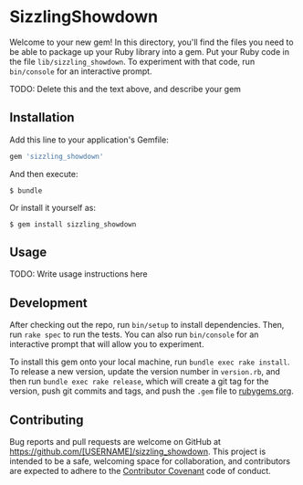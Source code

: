 # SizzlingShowdown

Welcome to your new gem! In this directory, you'll find the files you need to be able to package up your Ruby library into a gem. Put your Ruby code in the file `lib/sizzling_showdown`. To experiment with that code, run `bin/console` for an interactive prompt.

TODO: Delete this and the text above, and describe your gem

## Installation

Add this line to your application's Gemfile:

```ruby
gem 'sizzling_showdown'
```

And then execute:

    $ bundle

Or install it yourself as:

    $ gem install sizzling_showdown

## Usage

TODO: Write usage instructions here

## Development

After checking out the repo, run `bin/setup` to install dependencies. Then, run `rake spec` to run the tests. You can also run `bin/console` for an interactive prompt that will allow you to experiment.

To install this gem onto your local machine, run `bundle exec rake install`. To release a new version, update the version number in `version.rb`, and then run `bundle exec rake release`, which will create a git tag for the version, push git commits and tags, and push the `.gem` file to [rubygems.org](https://rubygems.org).

## Contributing

Bug reports and pull requests are welcome on GitHub at https://github.com/[USERNAME]/sizzling_showdown. This project is intended to be a safe, welcoming space for collaboration, and contributors are expected to adhere to the [Contributor Covenant](contributor-covenant.org) code of conduct.

